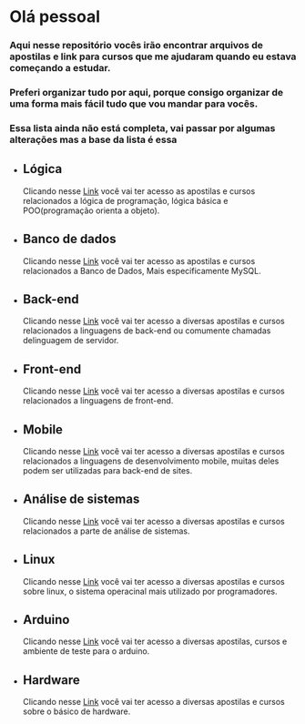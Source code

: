 # Olá pessoal

### Aqui nesse repositório vocês irão encontrar arquivos de apostilas e link para cursos que me ajudaram quando eu estava começando a estudar.
### Preferi organizar tudo por aqui, porque consigo organizar de uma forma mais fácil tudo que vou mandar para vocês.
### Essa lista ainda não está completa, vai passar por algumas alterações mas a base da lista é essa

<ul>

<li>
<h2>
Lógica
</h2>
Clicando nesse <a href="https://github.com/oliveira533/cursos-e-material/tree/main/Lógica">Link</a> você vai ter acesso as apostilas e cursos relacionados a lógica de programação, lógica básica e POO(programação orienta a objeto).
</li>

<li>
<h2>
Banco de dados
</h2>
Clicando nesse <a href="https://github.com/oliveira533/cursos-e-material/tree/main/Banco%20de%20dados">Link</a> você vai ter acesso as apostilas e cursos relacionados a Banco de Dados, Mais especificamente MySQL.
</li>

<li>
<h2>
Back-end
</h2>
Clicando nesse <a href="https://github.com/oliveira533/cursos-e-material/tree/main/back-end">Link</a> você vai ter acesso a diversas apostilas e cursos relacionados a linguagens de back-end ou comumente chamadas delinguagem de servidor.
</li>

<li>
<h2>
Front-end
</h2>
Clicando nesse <a href="https://github.com/oliveira533/cursos-e-material/tree/main/front-end">Link</a> você vai ter acesso a diversas apostilas e cursos relacionados a linguagens de front-end.
</li>

<li>
<h2>
Mobile
</h2>
Clicando nesse <a href="https://github.com/oliveira533/cursos-e-material/tree/main/front-end">Link</a> você vai ter acesso a diversas apostilas e cursos relacionados a linguagens de desenvolvimento mobile, muitas deles podem ser utilizadas para back-end de sites.
</li>

<li>
<h2>
Análise de sistemas
</h2>
Clicando nesse <a href="https://github.com/oliveira533/cursos-e-material/tree/main/analise%20de%20sitemas">Link</a> você vai ter acesso a diversas apostilas e cursos relacionados a parte de análise de sistemas.
</li>

<li>
<h2>
Linux
</h2>
Clicando nesse <a href="https://github.com/oliveira533/cursos-e-material/tree/main/linux">Link</a> você vai ter acesso a diversas apostilas e cursos sobre linux, o sistema operacinal mais utilizado por programadores.
</li>
  
<li>
<h2>
Arduino
</h2>
Clicando nesse <a href="https://github.com/oliveira533/cursos-e-material/tree/main/arduino">Link</a> você vai ter acesso a diversas apostilas, cursos e ambiente de teste para o arduino.
</li>

<li>
<h2>
Hardware
</h2>
Clicando nesse <a href="https://github.com/oliveira533/cursos-e-material/tree/main/Hardware">Link</a> você vai ter acesso a diversas apostilas e cursos sobre o básico de hardware.
</li>  
  
</ul>
